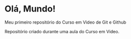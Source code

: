 # Olá, Mundo!
 Meu primeiro repositório do Curso em Video de Git e Github

 Repositório criado durante uma aula do Curso em Video. 
